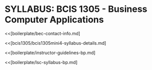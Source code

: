 # SYLLABUS: BCIS 1305 - Business Computer Applications 

<<[boilerplate/bec-contact-info.md]

<<[bcis1305/bcis1305mini4-syllabus-details.md]

<<[boilerplate/instructor-guidelines-bp.md]

<<[boilerplate/lsc-syllabus-bp.md]
